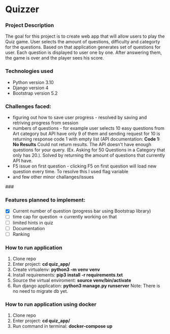 # Quizzer
<h3>Project Description</h3>
<p>The goal for this project is to create web app that will allow users to play the Quiz game. User selects the amount of questions, difficulty and categorty for the questions. Based on that application generates set of questions for user. Each question is displayed to user one by one. After answering them, the game is over and the player sees his score.</p>

<h3>Technologies used</h3>
<ul>
  <li>Python version 3.10</li>
  <li>Django version 4</li>
  <li>Bootstrap version 5.2</li>
</ul>

<h3>Challenges faced:</h3>
<ul>
  <li>figuring out how to save user progress - resolved by saving and retriving progress from session</li>
  <li>numbers of questions - for example user selects 10 easy questions from Art category but API have only 9 of them and sending request for 10 is returning response code 1 with empty list (API documentation: <b>Code 1: No Results</b> Could not return results. The API doesn't have enough questions for your query. (Ex. Asking for 50 Questions in a Category that only has 20.). Solved by returning the amount of questions that currently API have.</li>
  <li>F5 issue on first question - clicking F5 on first question will load new question every time. To resolve this I used flag variable</li>
  <li>and few other minor challanges/issues</li>
</ul>

\### <h3>Features planned to implement:</h3>
- [x] Current number of question (progress bar using Bootstrap library)
- [ ] time cap for question -> currently working on that
- [ ] limited hints in quiz
- [ ] Documentation
- [ ] Ranking

<h3>How to run application</h3>
<ol>
  <li>Clone repo</li>
  <li>Enter project: <b>cd quiz_app/ </b></li>
  <li>Create virtualenv: <b>python3 -m venv venv </b></li>
  <li>Install requirements: <b>pip3 install -r requirements.txt </b></li>
  <li>Source the virtual enviroment: <b>source venv/bin/activate</b></li>
  <li>Run django application: <b>python3 manage.py runserver</b> Note: There is no need to migrate db yet.</li>
</ol>

<h3>How to run application using docker</h3>
<ol>
  <li>Clone repo</li>
  <li>Enter project: <b>cd quiz_app/ </b></li>
  <li>Run command in terminal: <b>docker-compose up</b></li>
</ol>
